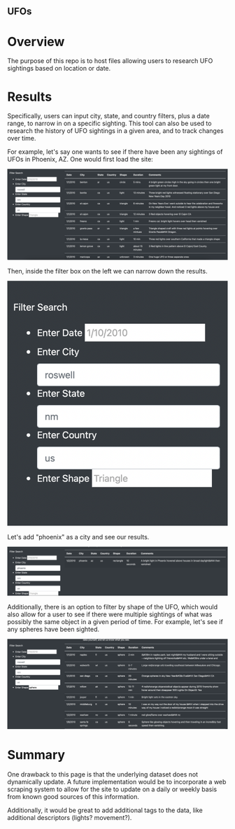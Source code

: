 ## UFOs

# Overview
The purpose of this repo is to host files allowing users to research UFO sightings based on location or date.

# Results
Specifically, users can input city, state, and country filters, plus a date range, to narrow in on a specific sighting. This tool can also be used to research the history of UFO sightings in a given area, and to track changes over time.

For example, let's say one wants to see if there have been any sightings of UFOs in Phoenix, AZ. One would first load the site:

![Full Table](readme_images/initial.png)

Then, inside the filter box on the left we can narrow down the results. 

![Filter Box](readme_images/filter_box.png)

Let's add "phoenix" as a city and see our results.

![Phoenix Results](readme_images/phoenix.png)

Additionally, there is an option to filter by shape of the UFO, which would also allow for a user to see if there were multiple sightings of what was possibly the same object in a given period of time. For example, let's see if any spheres have been sighted.

![Spheres](readme_images/sphere.png)

# Summary

One drawback to this page is that the underlying dataset does not dynamically update. A future implementation would be to incorporate a web scraping system to allow for the site to update on a daily or weekly basis from known good sources of this information.

Additionally, it would be great to add additional tags to the data, like additional descriptors (lights? movement?).
